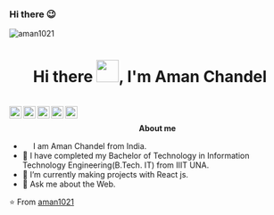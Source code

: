 ### Hi there 😉


<p align="left"> <img src="https://komarev.com/ghpvc/?username=aman1021" alt="aman1021" /> </p><h1 align="center">Hi there <img src="https://github.com/sudnyeshtalekar/sudnyeshtalekar/blob/master/Assets/Hi.gif" width="40px">, I'm Aman Chandel </h1>

<br />
<a href="https://twitter.com/chandelstwt">
  <img align="left" alt="Aman's Twitter" width="22px" src="https://img.icons8.com/color/48/000000/twitter.png"/>
</a>
<a href="https://www.linkedin.com/in/aman-chandel-795b7b1a9/">
  <img align="left" alt="Aman's Linkedin" width="22px" src="https://img.icons8.com/color/48/000000/linkedin.png" />
</a>
<a href="https://github.com/aman1021">
  <img align="left" alt="Aman's Github" width="22px" src="https://img.icons8.com/color/48/000000/github--v3.png" />
</a>
<a href="https://leetcode.com/seeker_11/">
  <img align="left" alt="Aman's LeetCode" width="22px" src="https://img.icons8.com/external-tal-revivo-shadow-tal-revivo/48/000000/external-level-up-your-coding-skills-and-quickly-land-a-job-logo-shadow-tal-revivo.png"/>
</a>
<a href="https://www.codechef.com/users/hawk_11">
  <img align="left" alt="Aman's Instagram" width="22px" src="https://img.icons8.com/fluency/48/000000/codechef.png" />
</a>
<br />



&nbsp;&nbsp;&nbsp;&nbsp;&nbsp;&nbsp;&nbsp;&nbsp;&nbsp;&nbsp;&nbsp;&nbsp;&nbsp;&nbsp;&nbsp;&nbsp;&nbsp;&nbsp;&nbsp;&nbsp;&nbsp;&nbsp;&nbsp;&nbsp;&nbsp;&nbsp;&nbsp;&nbsp;&nbsp;&nbsp;&nbsp;&nbsp;&nbsp;&nbsp;&nbsp;&nbsp;&nbsp;&nbsp;&nbsp;&nbsp;&nbsp;&nbsp;&nbsp;&nbsp;&nbsp;&nbsp;&nbsp;&nbsp;&nbsp;&nbsp;&nbsp;&nbsp;&nbsp;&nbsp;&nbsp;&nbsp;&nbsp;&nbsp;&nbsp;<b>About me</b> <br>
- <img src ="https://s3.amazonaws.com/pix.iemoji.com/images/emoji/apple/ios-12/256/boy-light-skin-tone.png" height= 15px width = 15px> I am Aman Chandel from India.
- 🔭 I have completed my Bachelor of Technology in Information Technology Engineering(B.Tech. IT) from IIIT UNA.
- 🌱 I’m currently making projects with React js.
- 💬 Ask me about the Web.


⭐️ From [aman1021](https://github.com/aman1021)
